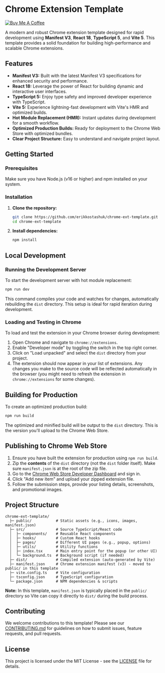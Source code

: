 # Chrome Extension Template

[![Buy Me A Coffee](https://img.shields.io/badge/Buy%20Me%20A%20Coffee-ffdd00?style=for-the-badge&logo=buy-me-a-coffee&logoColor=black)](https://www.buymeacoffee.com/devwitherik)

A modern and robust Chrome extension template designed for rapid development using **Manifest V3**, **React 18**, **TypeScript 5**, and **Vite 5**. This template provides a solid foundation for building high-performance and scalable Chrome extensions.

## Features

*   **Manifest V3:** Built with the latest Manifest V3 specifications for enhanced security and performance.
*   **React 18:** Leverage the power of React for building dynamic and interactive user interfaces.
*   **TypeScript 5:** Enjoy type safety and improved developer experience with TypeScript.
*   **Vite 5:** Experience lightning-fast development with Vite's HMR and optimized builds.
*   **Hot Module Replacement (HMR):** Instant updates during development for a smooth workflow.
*   **Optimized Production Builds:** Ready for deployment to the Chrome Web Store with optimized bundles.
*   **Clear Project Structure:** Easy to understand and navigate project layout.

## Getting Started

### Prerequisites

Make sure you have Node.js (v16 or higher) and npm installed on your system.

### Installation

1.  **Clone the repository:**

    ```bash
    git clone https://github.com/erikkostashuk/chrome-ext-template.git
    cd chrome-ext-template
    ```

2.  **Install dependencies:**

    ```bash
    npm install
    ```

## Local Development

### Running the Development Server

To start the development server with hot module replacement:

```bash
npm run dev
```

This command compiles your code and watches for changes, automatically rebuilding the `dist` directory. This setup is ideal for rapid iteration during development.

### Loading and Testing in Chrome

To load and test the extension in your Chrome browser during development:

1.  Open Chrome and navigate to `chrome://extensions`.
2.  Enable "Developer mode" by toggling the switch in the top right corner.
3.  Click on "Load unpacked" and select the `dist` directory from your project.
4.  The extension should now appear in your list of extensions. Any changes you make to the source code will be reflected automatically in the browser (you might need to refresh the extension in `chrome://extensions` for some changes).

## Building for Production

To create an optimized production build:

```bash
npm run build
```

The optimized and minified build will be output to the `dist` directory. This is the version you'll upload to the Chrome Web Store.

## Publishing to Chrome Web Store

1.  Ensure you have built the extension for production using `npm run build`.
2.  Zip the **contents** of the `dist` directory (not the `dist` folder itself). Make sure `manifest.json` is at the root of the zip file.
3.  Go to the [Chrome Web Store Developer Dashboard](https://chrome.google.com/webstore/devconsole/) and sign in.
4.  Click "Add new item" and upload your zipped extension file.
5.  Follow the submission steps, provide your listing details, screenshots, and promotional images.

## Project Structure

```
chrome-ext-template/
  ├─ public/           # Static assets (e.g., icons, images, manifest.json)
  ├─ src/              # Source TypeScript/React code
  │  ├─ components/    # Reusable React components
  │  ├─ hooks/         # Custom React hooks
  │  ├─ pages/         # Different UI pages (e.g., popup, options)
  │  ├─ utils/         # Utility functions
  │  ├─ index.tsx      # Main entry point for the popup (or other UI)
  │  └─ background.ts  # Background script (if needed)
  ├─ dist/             # Compiled extension (auto-generated by Vite)
  ├─ manifest.json     # Chrome extension manifest (v3) - moved to public/ in this template
  ├─ vite.config.ts    # Vite configuration
  ├─ tsconfig.json     # TypeScript configuration
  └─ package.json      # NPM dependencies & scripts
```

**Note:** In this template, `manifest.json` is typically placed in the `public/` directory so Vite can copy it directly to `dist/` during the build process.

## Contributing

We welcome contributions to this template! Please see our [CONTRIBUTING.md](CONTRIBUTING.md) for guidelines on how to submit issues, feature requests, and pull requests.

## License

This project is licensed under the MIT License - see the [LICENSE](LICENSE) file for details.